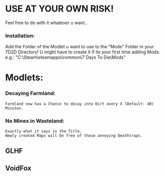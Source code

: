 # USE AT YOUR OWN RISK!

Feel free to do with it whatever u want..

### Installation:

Add the Folder of the Modlet u want to use to the "Mods" Folder in your 7D2D Directory!
U might have to create it if its your first time adding Mods.
e.g.: "C:\Steam\steamapps\common\7 Days To Die\Mods"

# Modlets:

### Decaying Farmland:

	Farmland now has a Chance to decay into Dirt every X (Default: 40) Minutes.

### No Mines in Wasteland:

	Exactly what it says in the Title.
	Newly created Maps will be free of those annoying Deathtraps.

## GLHF
## VoidFox